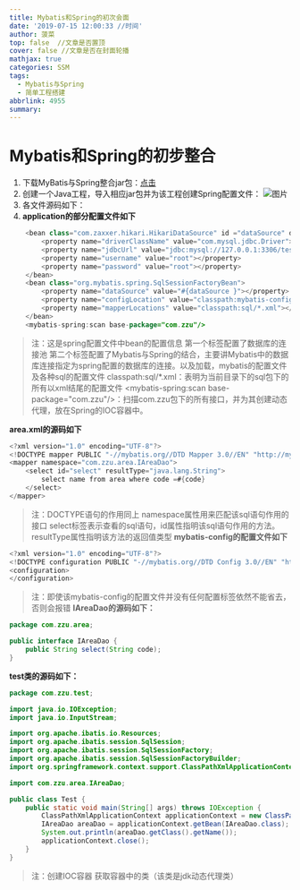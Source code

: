 ```yaml
---
title: Mybatis和Spring的初次会面
date: '2019-07-15 12:00:33 //时间'
author: 菠菜
top: false  //文章是否置顶
cover: false //文章是否在封面轮播
mathjax: true
categories: SSM
tags:
  - Mybatis与Spring
  - 简单工程搭建
abbrlink: 4955
summary:
---
```

# Mybatis和Spring的初步整合
1. 下载MyBatis与Spring整合jar包：[点击](https://github.com/mybatis/spring)
2. 创建一个Java工程，导入相应jar包并为该工程创建Spring配置文件：
![图片](https://raw.githubusercontent.com/Laicize/wenke_images/master/img/20190723220140.png)
3. 各文件源码如下：
4. **application的部分配置文件如下**
```java
	<bean class="com.zaxxer.hikari.HikariDataSource" id ="dataSource" destroy-method="close">
		<property name="driverClassName" value="com.mysql.jdbc.Driver"></property>
		<property name="jdbcUrl" value="jdbc:mysql://127.0.0.1:3306/test"></property>
		<property name="username" value="root"></property>
		<property name="password" value="root"></property>
	</bean>
	<bean class="org.mybatis.spring.SqlSessionFactoryBean">
		<property name="dataSource" value="#{dataSource }"></property>
		<property name="configLocation" value="classpath:mybatis-config.xml"></property>
		<property name="mapperLocations" value="classpath:sql/*.xml"></property>
	</bean>
	<mybatis-spring:scan base-package="com.zzu"/>
```
> 注：这是spring配置文件中bean的配置信息
> 第一个<bean>标签配置了数据库的连接池
> 第二个<bean>标签配置了Mybatis与Spring的结合，主要讲Mybatis中的数据库连接指定为spring配置的数据库的连接。以及加载，mybatis的配置文件及各种sql的配置文件
> classpath:sql/*.xml：表明为当前目录下的sql包下的所有以xml结尾的配置文件
> <mybatis-spring:scan base-package="com.zzu"/>：扫描com.zzu包下的所有接口，并为其创建动态代理，放在Spring的IOC容器中。

**area.xml的源码如下**
```java
<?xml version="1.0" encoding="UTF-8"?>
<!DOCTYPE mapper PUBLIC "-//mybatis.org//DTD Mapper 3.0//EN" "http://mybatis.org/dtd/mybatis-3-mapper.dtd">
<mapper namespace="com.zzu.area.IAreaDao">
	<select id="select" resultType="java.lang.String">
		select name from area where code =#{code}
	</select>
</mapper>
```
> 注：DOCTYPE语句的作用同上
> namespace属性用来匹配该sql语句作用的接口
> select标签表示查看的sql语句，id属性指明该sql语句作用的方法。resultType属性指明该方法的返回值类型
**mybatis-config的配置文件如下**
```java
<?xml version="1.0" encoding="UTF-8"?>
<!DOCTYPE configuration PUBLIC "-//mybatis.org//DTD Config 3.0//EN" "http://mybatis.org/dtd/mybatis-3-config.dtd">
<configuration>
</configuration>
```
> 注：即使该mybatis-config的配置文件并没有任何配置<configuration>标签依然不能省去，否则会报错
**IAreaDao的源码如下：**
```java
package com.zzu.area;

public interface IAreaDao {
	public String select(String code);
}
```
**test类的源码如下：**
```java
package com.zzu.test;

import java.io.IOException;
import java.io.InputStream;

import org.apache.ibatis.io.Resources;
import org.apache.ibatis.session.SqlSession;
import org.apache.ibatis.session.SqlSessionFactory;
import org.apache.ibatis.session.SqlSessionFactoryBuilder;
import org.springframework.context.support.ClassPathXmlApplicationContext;

import com.zzu.area.IAreaDao;

public class Test {
	public static void main(String[] args) throws IOException {
		ClassPathXmlApplicationContext applicationContext = new ClassPathXmlApplicationContext("application.xml");
		IAreaDao areaDao = applicationContext.getBean(IAreaDao.class);
		System.out.println(areaDao.getClass().getName());
		applicationContext.close();
	}
}
```
> 注：创建IOC容器
> 获取容器中的类（该类是jdk动态代理类）
